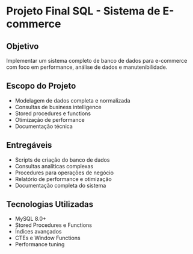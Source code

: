 # Projeto Final SQL - Sistema de E-commerce

## Objetivo
Implementar um sistema completo de banco de dados para e-commerce com foco em performance, análise de dados e manutenibilidade.

## Escopo do Projeto
- Modelagem de dados completa e normalizada
- Consultas de business intelligence
- Stored procedures e functions
- Otimização de performance
- Documentação técnica

## Entregáveis
- Scripts de criação do banco de dados
- Consultas analíticas complexas
- Procedures para operações de negócio
- Relatório de performance e otimização
- Documentação completa do sistema

## Tecnologias Utilizadas
- MySQL 8.0+
- Stored Procedures e Functions
- Índices avançados
- CTEs e Window Functions
- Performance tuning